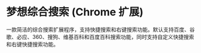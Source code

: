 # 梦想综合搜索 (Chrome 扩展)
一款简洁的综合搜索扩展程序，支持快捷搜索和右键搜索功能。默认支持百度、谷歌、必应、360、搜狗、维基百科和百度百科搜索功能，同时支持自定义快捷搜索和右键快捷搜索功能。
